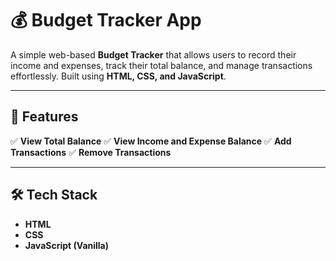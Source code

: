 # 💰 Budget Tracker App

A simple web-based **Budget Tracker** that allows users to record their income and expenses, track their total balance, and manage transactions effortlessly. Built using **HTML, CSS, and JavaScript**.

---

## 🚀 Features

✅ **View Total Balance** 
✅ **View Income and Expense Balance** 
✅ **Add Transactions** 
✅ **Remove Transactions**   

---

## 🛠️ Tech Stack

- **HTML** 
- **CSS**  
- **JavaScript (Vanilla)**